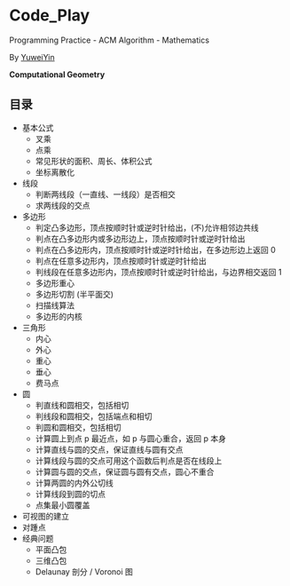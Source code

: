 # Code_Play

Programming Practice - ACM Algorithm - Mathematics

By [YuweiYin](https://github.com/YuweiYin)

**Computational Geometry**

## 目录

- 基本公式
	- 叉乘
	- 点乘
	- 常见形状的面积、周长、体积公式
	- 坐标离散化
- 线段
	- 判断两线段（一直线、一线段）是否相交
	- 求两线段的交点
- 多边形
	- 判定凸多边形，顶点按顺时针或逆时针给出，(不)允许相邻边共线
	- 判点在凸多边形内或多边形边上，顶点按顺时针或逆时针给出
	- 判点在凸多边形内，顶点按顺时针或逆时针给出，在多边形边上返回 0
	- 判点在任意多边形内，顶点按顺时针或逆时针给出
	- 判线段在任意多边形内，顶点按顺时针或逆时针给出，与边界相交返回 1
	- 多边形重心
	- 多边形切割 (半平面交)
	- 扫描线算法
	- 多边形的内核
- 三角形
	- 内心
	- 外心
	- 重心
	- 垂心
	- 费马点
- 圆
	- 判直线和圆相交，包括相切
	- 判线段和圆相交，包括端点和相切
	- 判圆和圆相交，包括相切
	- 计算圆上到点 p 最近点，如 p 与圆心重合，返回 p 本身
	- 计算直线与圆的交点，保证直线与圆有交点
	- 计算线段与圆的交点可用这个函数后判点是否在线段上
	- 计算圆与圆的交点，保证圆与圆有交点，圆心不重合
	- 计算两圆的内外公切线
	- 计算线段到圆的切点
	- 点集最小圆覆盖
- 可视图的建立
- 对踵点
- 经典问题
	- 平面凸包
	- 三维凸包
	- Delaunay 剖分 / Voronoi 图
